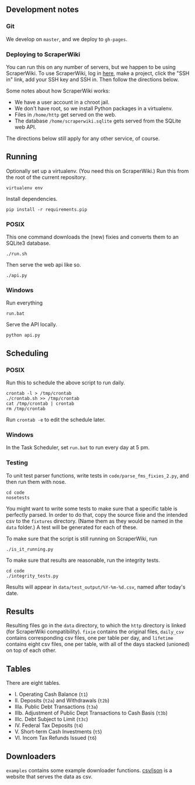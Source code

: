 ## Development notes

### Git

We develop on `master`, and we deploy to `gh-pages`.

### Deploying to ScraperWiki
You can run this on any number of servers, but we happen to be using ScraperWiki.
To use ScraperWiki, log in [here](https://beta.scraperwiki.com/login),
make a project, click the "SSH in" link, add your SSH key and SSH in.
Then follow the directions below.

Some notes about how ScraperWiki works:

* We have a user account in a chroot jail.
* We don't have root, so we install Python packages in a virtualenv.
* Files in `/home/http` get served on the web.
* The database `/home/scraperwiki.sqlite` gets served from the SQLite web API.

The directions below still apply for any other service, of course.

## Running
Optionally set up a virtualenv. (You need this on ScraperWiki.)
Run this from the root of the current repository.

    virtualenv env

Install dependencies.

    pip install -r requirements.pip

### POSIX
This one command downloads the (new) fixies and converts them to an SQLite3 database.

    ./run.sh

Then serve the web api like so.

    ./api.py

### Windows
Run everything

    run.bat

Serve the API locally.

    python api.py

## Scheduling

### POSIX
Run this to schedule the above script to run daily.

    crontab -l > /tmp/crontab
    ./crontab.sh >> /tmp/crontab
    cat /tmp/crontab | crontab
    rm /tmp/crontab

Run `crontab -e` to edit the schedule later.

### Windows
In the Task Scheduler, set `run.bat` to run every day at 5 pm.

### Testing
To unit test parser functions, write tests in `code/parse_fms_fixies_2.py`,
and then run them with nose.

    cd code
    nosetests

You might want to write some tests to make sure that a specific table
is perfectly parsed. In order to do that, copy the source fixie and the
intended csv to the `fixtures` directory. (Name them as they would be
named in the `data` folder.) A test will be generated for each of these.

To make sure that the script is still running on ScraperWiki, run

    ./is_it_running.py

To make sure that results are reasonable, run the integrity tests.

    cd code
    ./integrity_tests.py

Results will appear in `data/test_output/%Y-%m-%d.csv`, named after today's
date.

## Results
Resulting files go in the `data` directory, to which the `http` directory
is linked (for ScraperWiki compatibility). `fixie` contains the original files,
`daily_csv` contains corresponding csv files, one per table per day, and
`lifetime` contains eight csv files, one per table, with all of the days
stacked (unioned) on top of each other.

## Tables
There are eight tables.

* I. Operating Cash Balance (`t1`)
* II. Deposits (`t2a`) and Withdrawals (`t2b`)
* IIIa. Public Debt Transactions (`t3a`)
* IIIb. Adjustment of Public Dept Transactions to Cash Basis (`t3b`)
* IIIc. Debt Subject to Limit (`t3c`)
* IV. Federal Tax Deposits (`t4`)
* V. Short-term Cash Investments (`t5`)
* VI. Incom Tax Refunds Issued (`t6`)

## Downloaders
`examples` contains some example downloader functions.
[csv/json](https://github.com/csv/json) is a website that serves the data as csv.

